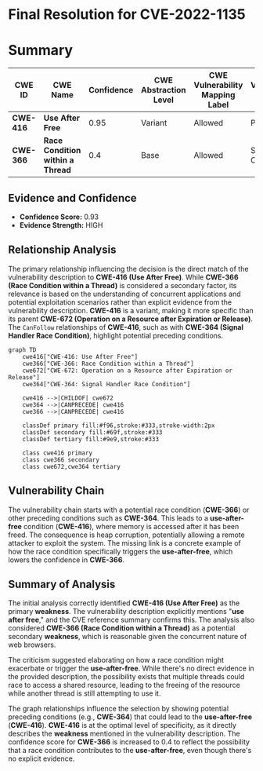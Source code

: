 # Final Resolution for CVE-2022-1135

# Summary
| CWE ID | CWE Name | Confidence | CWE Abstraction Level | CWE Vulnerability Mapping Label | CWE-Vulnerability Mapping Notes |
|---|---|---|---|---|---|
| **CWE-416** | **Use After Free** | 0.95 | Variant | Allowed | Primary CWE |
| **CWE-366** | **Race Condition within a Thread** | 0.4 | Base | Allowed | Secondary Candidate |

## Evidence and Confidence

*   **Confidence Score:** 0.93
*   **Evidence Strength:** HIGH

## Relationship Analysis
The primary relationship influencing the decision is the direct match of the vulnerability description to **CWE-416 (Use After Free)**. While **CWE-366 (Race Condition within a Thread)** is considered a secondary factor, its relevance is based on the understanding of concurrent applications and potential exploitation scenarios rather than explicit evidence from the vulnerability description. **CWE-416** is a variant, making it more specific than its parent **CWE-672 (Operation on a Resource after Expiration or Release)**. The `CanFollow` relationships of **CWE-416**, such as with **CWE-364 (Signal Handler Race Condition)**, highlight potential preceding conditions.

```mermaid
graph TD
    cwe416["CWE-416: Use After Free"]
    cwe366["CWE-366: Race Condition within a Thread"]
    cwe672["CWE-672: Operation on a Resource after Expiration or Release"]
    cwe364["CWE-364: Signal Handler Race Condition"]

    cwe416 -->|CHILDOF| cwe672
    cwe364 -->|CANPRECEDE| cwe416
    cwe366 -->|CANPRECEDE| cwe416

    classDef primary fill:#f96,stroke:#333,stroke-width:2px
    classDef secondary fill:#69f,stroke:#333
    classDef tertiary fill:#9e9,stroke:#333

    class cwe416 primary
    class cwe366 secondary
    class cwe672,cwe364 tertiary
```

## Vulnerability Chain
The vulnerability chain starts with a potential race condition (**CWE-366**) or other preceding conditions such as **CWE-364**. This leads to a **use-after-free** condition (**CWE-416**), where memory is accessed after it has been freed. The consequence is heap corruption, potentially allowing a remote attacker to exploit the system. The missing link is a concrete example of how the race condition specifically triggers the **use-after-free**, which lowers the confidence in **CWE-366**.

## Summary of Analysis
The initial analysis correctly identified **CWE-416 (Use After Free)** as the primary **weakness**. The vulnerability description explicitly mentions "**use after free**," and the CVE reference summary confirms this. The analysis also considered **CWE-366 (Race Condition within a Thread)** as a potential secondary **weakness**, which is reasonable given the concurrent nature of web browsers.

The criticism suggested elaborating on how a race condition might exacerbate or trigger the **use-after-free**. While there's no direct evidence in the provided description, the possibility exists that multiple threads could race to access a shared resource, leading to the freeing of the resource while another thread is still attempting to use it.

The graph relationships influence the selection by showing potential preceding conditions (e.g., **CWE-364**) that could lead to the **use-after-free** (**CWE-416**). **CWE-416** is at the optimal level of specificity, as it directly describes the **weakness** mentioned in the vulnerability description. The confidence score for **CWE-366** is increased to 0.4 to reflect the possibility that a race condition contributes to the **use-after-free**, even though there's no explicit evidence.